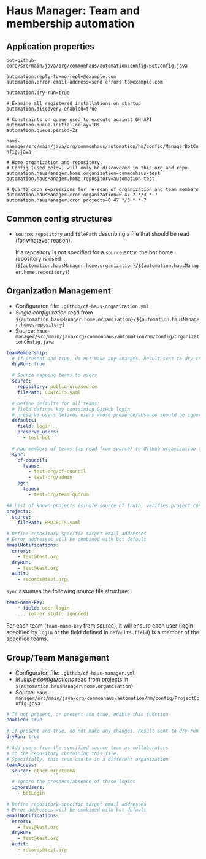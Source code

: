 # Haus Manager: Team and membership automation

## Application properties

`bot-github-core/src/main/java/org/commonhaus/automation/config/BotConfig.java`

```properties
automation.reply-to=no-reply@example.com
automation.error-email-address=send-errors-to@example.com

automation.dry-run=true

# Examine all registered installations on startup
automation.discovery-enabled=true

# Constraints on queue used to execute against GH API
automation.queue.initial-delay=10s
automation.queue.period=2s
```

`haus-manager/src/main/java/org/commonhaus/automation/hm/config/ManagerBotConfig.java`

```properties
# Home organization and repository.
# Config (used below) will only be discovered in this org and repo.
automation.hausManager.home.organization=commonhaus-test
automation.hausManager.home.repository=automation-test

# Quartz cron expressions for re-scan of organization and team members
automation.hausManager.cron.organization=0 47 2 */3 * ?
automation.hausManager.cron.projects=0 47 */3 * * ?
```

## Common config structures

- `source`: `repository` and `filePath` describing a file that should be read (for whatever reason).

    If a repository is not specified for a `source` entry, the bot home repository is used (`${automation.hausManager.home.organization}/${automation.hausManager.home.repository}`)

## Organization Management

- Configuraton file: `.github/cf-haus-organization.yml`
- *Single configuration* read from `${automation.hausManager.home.organization}/${automation.hausManager.home.repository}`
- Source: `haus-manager/src/main/java/org/commonhaus/automation/hm/config/OrganizationConfig.java`

```yaml
teamMembership:
  # If present and true, do not make any changes. Result sent to dry-run email address.
  dryRun: true

  # Source mapping teams to users
  source:
    repository: public-org/source
    filePath: CONTACTS.yaml

  # Define defaults for all teams:
  # field defines key containing GitHub login
  # preserve_users defines users whose presence/absence should be ignored (bots)
  defaults:
    field: login
    preserve_users:
      - test-bot

  # Map members of teams (as read from source) to GitHub organization teams
  sync:
    cf-council:
      teams:
        - test-org/cf-council
        - test-org/admin
    egc:
      teams:
        - test-org/team-quorum

## List of known projects (single source of truth, verifies project configuration)
projects:
  source:
    filePath: PROJECTS.yaml

# Define repository-specific target email addresses
# Error addresses will be combined with bot default
emailNotifications:
  errors:
    - test@test.org
  dryRun:
    - test@test.org
  audit:
    - records@test.org
```

`sync` assumes the following source file structure:

```yml
team-name-key:
    - field: user-login
    ... (other stuff, ignored)
```

For each team (`team-name-key` from source), it will ensure each user (login specified by `login` or the field defined in `defaults.field`)
is a member of the specified teams.

## Group/Team Management

- Configuraton file: `.github/cf-haus-manager.yml`
- *Multiple configurations* read from projects in `${automation.hausManager.home.organization}`
- Source: `haus-manager/src/main/java/org/commonhaus/automation/hm/config/ProjectConfig.java`

```yaml
# If not present, or present and true, enable this function
enabled: true

# If present and true, do not make any changes. Result sent to dry-run email address.
dryRun: true

# Add users from the specified source team as collaborators
# to the repository containing this file.
# Specifially, this team can be in a different organization
teamAccess:
  source: other-org/teamA

  # ignore the presence/absence of these logins
  ignoreUsers:
    - botLogin

# Define repository-specific target email addresses
# Error addresses will be combined with bot default
emailNotifications:
  errors:
    - test@test.org
  dryRun:
    - test@test.org
  audit:
    - records@test.org
```
